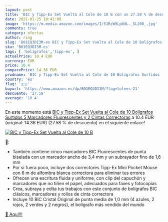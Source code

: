 ```yaml
---
layout: post
title: 'BIC y Tipp-Ex Set Vuelta al Cole de 10 B con un 27.58 % de descuento'
date: 2021-01-25 10:41:09
image: 'https://m.media-amazon.com/images/I/51RcW9Lp0dL._SL200_.jpg'
comments: true
category: ofertas
author: ring
slug: 'B01EQ3DI3M-es BIC y Tipp-Ex Set Vuelta al Cole de 10 Bolígrafos Surtidos...'
sku: 'B01EQ3DI3M-es'
tags: [ 'bolígrafos','tipp-ex', ]
actualPrice: 10.4 EUR
currency: EUR
price: 10.4
comparePrice: 14.36 EUR
prodname: 'BIC y Tipp-Ex Set Vuelta al Cole de 10 Bolígrafos Surtidos  5 Marcadores Fluorescentes y 2 Cintas Correctoras'
country: 'es'
flag: '🇪🇸'
buyurl: 'https://www.amazon.es/dp/B01EQ3DI3M/?tag=tolees-21'
descuento: '27.58'
average: '10.4'
---
```


En este momento está [BIC y Tipp-Ex Set Vuelta al Cole de 10 Bolígrafos Surtidos  5 Marcadores Fluorescentes y 2 Cintas Correctoras](https://www.amazon.es/dp/B01EQ3DI3M/?tag=tolees-21) a 10.4 EUR (original: 14.36 EUR) (27.58 %  de descuento) en el siguiente enlace!

[![BIC y Tipp-Ex Set Vuelta al Cole de 10 B](https://m.media-amazon.com/images/I/51RcW9Lp0dL._SL200_.jpg)](https://www.amazon.es/dp/B01EQ3DI3M/?tag=tolees-21)

🔎:

- También contiene cinco marcadores BIC Fluorescentes de punta biselada con un marcador ancho de 3,4 mm y un subrayador fino de 1,6 mm
- Por si fuera poco, incluye dos correctores Tipp-Ex Mini Pocket Mouse con 6 m de alfombra blanca correctora para eliminar tus errores
- Ofrecen una escritura fluida y uniforme, con clip del capuchón y marcadores que no tiñen el papel, adecuados para faxes y fotocopias
- Crea, subraya y edita tus trabajos con este conjunto de bolígrafos BIC clásicos, marcadores y rollos de cinta correctora
- Incluye 10 BIC Cristal Original de punta media de 1,0 mm (4 azules, 2 rojos, 2 verdes y 2 negros), el bolígrafo más vendido del mundo

[🛒 Aquí!!!](https://www.amazon.es/dp/B01EQ3DI3M/?tag=tolees-21)
